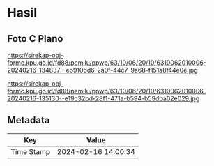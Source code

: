 # Hasil

## Foto C Plano

https://sirekap-obj-formc.kpu.go.id/fd88/pemilu/ppwp/63/10/06/20/10/6310062010006-20240216-134837--eb9106d6-2a0f-44c7-9a68-f151a8f44e0e.jpg

https://sirekap-obj-formc.kpu.go.id/fd88/pemilu/ppwp/63/10/06/20/10/6310062010006-20240216-135130--e19c32bd-28f1-471a-b594-b59dba02e029.jpg


## Metadata

| Key        | Value               |
| ---------- | ------------------- |
| Time Stamp | 2024-02-16 14:00:34 |



